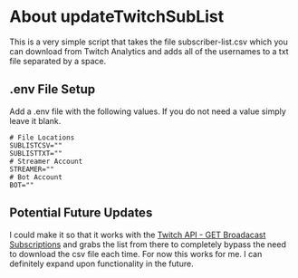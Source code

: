 # About updateTwitchSubList

This is a very simple script that takes the file subscriber-list.csv which you can download from Twitch Analytics and adds all of the usernames to a txt file separated by a space. 

## .env File Setup

Add a .env file with the following values. If you do not need a value simply leave it blank.

``` .env
# File Locations
SUBLISTCSV=""
SUBLISTTXT=""
# Streamer Account
STREAMER=""
# Bot Account
BOT=""
```

## Potential Future Updates

I could make it so that it works with the [Twitch API - GET Broadacast Subscriptions](https://dev.twitch.tv/docs/api/reference#get-broadcaster-subscriptions) and grabs the list from there to completely bypass the need to download the csv file each time. For now this works for me. I can definitely expand upon functionality in the future.
